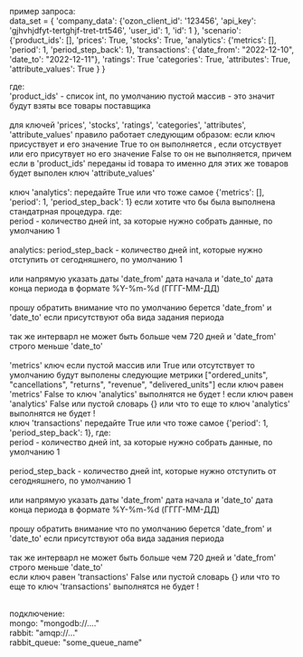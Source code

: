 пример запроса: <br>
data_set = { 'company_data': {'ozon_client_id': '123456',
                                     'api_key': 'gjhvhjdfyt-tertghjf-tret-trt546',
                                     'user_id': 1,
                                     'id': 1
                              },
                    'scenario': {'product_ids': [], 
                                 'prices': True,
                                 'stocks': True,
                                 'analytics': {'metrics': [], 'period': 1, 'period_step_back': 1},
                                 'transactions': {'date_from': "2022-12-10", 'date_to': "2022-12-11"},
                                 'ratings': True 
                                 'categories': True,
                                 'attributes': True,
                                 'attribute_values': True
                                  }
           } <br>


где:
<br> 'product_ids' - список int, по умолчанию пустой массив - это значит будут взяты все товары поставщика  <br>
<br> для ключей 'prices', 'stocks', 'ratings', 'categories', 'attributes', 'attribute_values' правило работает следующим 
образом: если ключ присуствует и его значение True то он выполняется , если отсуствует или его присутвует но его значение 
False  то он не выполняется, причем если в 'product_ids' переданы id  товара то именно для этих же товаров будет выполен
ключ 'attribute_values'<br> 
<br> ключ 'analytics': передайте True  или  что тоже самое {'metrics': [], 'period': 1, 'period_step_back': 1}
если хотите что бы была выполнена стандатрная процедура. где:
<br>period - количество дней int, за которые нужно собрать данные,  по умолчанию 1 <br>
<br>analytics: period_step_back - количество дней int, которые нужно отступить от сегодняшнего, по умолчанию 1 <br>
<br> или напрямую указать даты 'date_from' дата начала  и 'date_to' дата конца периода в формате %Y-%m-%d (ГГГГ-ММ-ДД)<br>
<br> прошу обратить внимание что по умолчанию берется 'date_from' и 'date_to' если присутствуют оба вида задания периода<br> 
<br> так же интерварл не может быть больше чем 720 дней и 'date_from' строго меньше 'date_to'<br> 
<br> 'metrics' ключ  если пустой массив или True  или отсутствует то умолчанию будут выполены следующие метрики 
 ["ordered_units", "cancellations", "returns", "revenue", "delivered_units"]
если ключ равен 'metrics' False  то ключ 'analytics' выполнятся не будет !
если ключ равен 'analytics' False или пустой словарь {} или что то еще то ключ 'analytics' выполнятся не будет !
<br> ключ 'transactions' передайте True  или  что тоже самое  {'period': 1, 'period_step_back': 1}, где:
<br> period - количество дней int, за которые нужно собрать данные,  по умолчанию 1 <br>
<br> period_step_back - количество дней int, которые нужно отступить от сегодняшнего, по умолчанию 1 <br>
<br> или напрямую указать даты 'date_from' дата начала  и 'date_to' дата конца периода в формате %Y-%m-%d (ГГГГ-ММ-ДД)<br>
<br> прошу обратить внимание что по умолчанию берется 'date_from' и 'date_to' если присутствуют оба вида задания периода<br> 
<br> так же интерварл не может быть больше чем 720 дней и 'date_from' строго меньше 'date_to'<br> 
если ключ равен 'transactions' False или пустой словарь {} или что то еще то ключ 'transactions' выполнятся не будет !

<br>
подключение: <br>
mongo: "mongodb://...." <br>
rabbit: "amqp://..." <br>
rabbit_queue: "some_queue_name" <br>